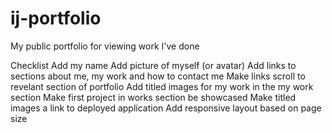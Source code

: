 # ij-portfolio
My public portfolio for viewing work I've done

Checklist
Add my name
Add picture of myself (or avatar)
Add links to sections about me, my work and how to contact me
Make links scroll to revelant section of portfolio
Add titled images for my work in the my work section
Make first project in works section be showcased
Make titled images a link to deployed application
Add responsive layout based on page size
